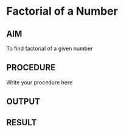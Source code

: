 # Factorial of a Number

## AIM
To find factorial of a given number

## PROCEDURE

Write your procedure here
## OUTPUT

## RESULT